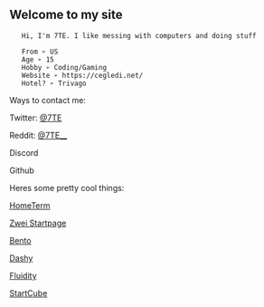 ## Welcome to my site
```
   Hi, I'm 7TE. I like messing with computers and doing stuff
 
   From ➢ US
   Age ➢ 15 
   Hobby ➢ Coding/Gaming
   Website ➢ https://cegledi.net/
   Hotel? ➢ Trivago
```
Ways to contact me:

Twitter: [@7TE](https://twitter.com/_7TE_)

Reddit: [@7TE__](https://www.reddit.com/user/7TE__)

Discord

Github


Heres some pretty cool things:

[HomeTerm](https://hometerm.dev/) 

[Zwei Startpage](https://startpage-zwei.vercel.app)

[Bento](https://migueravila.github.io/Bento/)

[Dashy](https://demo.dashy.to/)

[Fluidity](https://prettycoffee.github.io/fluidity/)

[StartCube](https://rice.capuno.cat/Archive/NotRice/websites/startpages/startcube/index.html)

